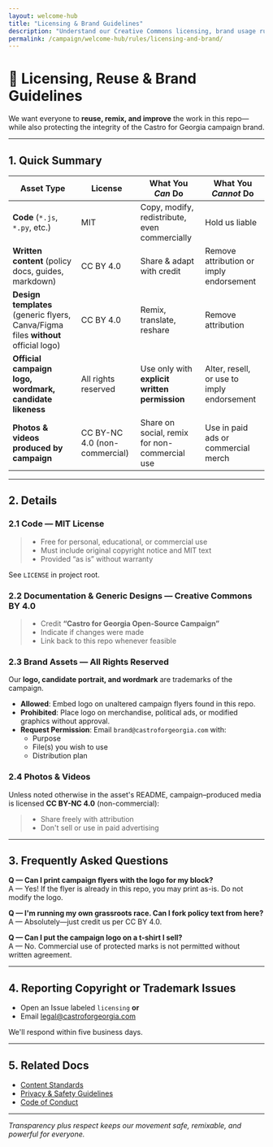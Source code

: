 ```yaml
---
layout: welcome-hub
title: "Licensing & Brand Guidelines"
description: "Understand our Creative Commons licensing, brand usage rules, and how to attribute campaign materials correctly."
permalink: /campaign/welcome-hub/rules/licensing-and-brand/
---
```


# 📜 Licensing, Reuse & Brand Guidelines

We want everyone to **reuse, remix, and improve** the work in this repo—while also protecting the integrity of the Castro for Georgia campaign brand.

---

## 1. Quick Summary

| Asset Type | License | What You *Can* Do | What You *Cannot* Do |
|------------|---------|-------------------|----------------------|
| **Code** (`*.js`, `*.py`, etc.) | MIT | Copy, modify, redistribute, even commercially | Hold us liable |
| **Written content** (policy docs, guides, markdown) | CC BY 4.0 | Share & adapt with credit | Remove attribution or imply endorsement |
| **Design templates** (generic flyers, Canva/Figma files **without** official logo) | CC BY 4.0 | Remix, translate, reshare | Remove attribution |
| **Official campaign logo, wordmark, candidate likeness** | All rights reserved | Use only with **explicit written permission** | Alter, resell, or use to imply endorsement |
| **Photos & videos produced by campaign** | CC BY-NC 4.0 (non-commercial) | Share on social, remix for non-commercial use | Use in paid ads or commercial merch |

---

## 2. Details

### 2.1 Code — MIT License

> - Free for personal, educational, or commercial use  
> - Must include original copyright notice and MIT text  
> - Provided “as is” without warranty

See `LICENSE` in project root.

### 2.2 Documentation & Generic Designs — Creative Commons BY 4.0

> - Credit **“Castro for Georgia Open-Source Campaign”**  
> - Indicate if changes were made  
> - Link back to this repo whenever feasible

### 2.3 Brand Assets — All Rights Reserved

Our **logo, candidate portrait, and wordmark** are trademarks of the campaign.

- **Allowed**: Embed logo on unaltered campaign flyers found in this repo.  
- **Prohibited**: Place logo on merchandise, political ads, or modified graphics without approval.  
- **Request Permission**: Email `brand@castroforgeorgia.com` with:
  - Purpose
  - File(s) you wish to use
  - Distribution plan

### 2.4 Photos & Videos

Unless noted otherwise in the asset's README, campaign–produced media is licensed **CC BY-NC 4.0** (non-commercial):

> - Share freely with attribution  
> - Don't sell or use in paid advertising

---

## 3. Frequently Asked Questions

**Q — Can I print campaign flyers with the logo for my block?**  
A — Yes! If the flyer is already in this repo, you may print as-is. Do not modify the logo.

**Q — I'm running my own grassroots race. Can I fork policy text from here?**  
A — Absolutely—just credit us per CC BY 4.0.

**Q — Can I put the campaign logo on a t-shirt I sell?**  
A — No. Commercial use of protected marks is not permitted without written agreement.

---

## 4. Reporting Copyright or Trademark Issues

- Open an Issue labeled `licensing` **or**  
- Email [legal@castroforgeorgia.com](mailto:legal@castroforgeorgia.com)

We'll respond within five business days.

---

## 5. Related Docs

- [Content Standards](./content-standards.md)  
- [Privacy & Safety Guidelines](./privacy-guidelines.md)  
- [Code of Conduct](./code-of-conduct.md)

---

_Transparency plus respect keeps our movement safe, remixable, and powerful for everyone._  
